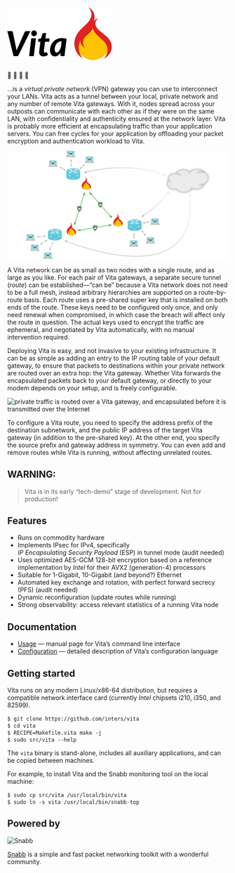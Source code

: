 # ![Vita](vita.png)  

🚧 🚧 🚧 🚧

…is a *virtual private network* (VPN) gateway you can use to interconnect your
LANs. Vita acts as a tunnel between your local, private network and any number
of remote Vita gateways. With it, nodes spread across your outposts can
communicate with each other as if they were on the same LAN, with
confidentiality and authenticity ensured at the network layer. Vita is probably
more efficient at encapsulating traffic than your application servers. You can
free cycles for your application by offloading your packet encryption and
authentication workload to Vita.

![a mesh of Vita gateways forms a VPN](vita-sketch.png)

A Vita network can be as small as two nodes with a single route, and as large
as you like. For each pair of Vita gateways, a separate secure tunnel (*route*)
can be established—“can be” because a Vita network does not need to be a full
mesh, instead arbitrary hierarchies are supported on a route-by-route basis.
Each route uses a pre-shared super key that is installed on both ends of the
route. These keys need to be configured only once, and only need renewal when
compromised, in which case the breach will affect only the route in question.
The actual keys used to encrypt the traffic are ephemeral, and negotiated by
Vita automatically, with no manual intervention required.

Deploying Vita is easy, and not invasive to your existing infrastructure. It
can be as simple as adding an entry to the IP routing table of your default
gateway, to ensure that packets to destinations within your private network are
routed over an extra hop: the Vita gateway. Whether Vita forwards the
encapsulated packets back to your default gateway, or directly to your modem
depends on your setup, and is freely configurable.

![private traffic is routed over a Vita gateway, and encapsulated before it is
transmitted over the Internet](vita-detail.png)

To configure a Vita route, you need to specify the address prefix of the
destination subnetwork, and the public IP address of the target Vita gateway
(in addition to the pre-shared key). At the other end, you specify the source
prefix and gateway address in symmetry. You can even add and remove routes
while Vita is running, without affecting unrelated routes.

## WARNING:

> Vita is in its early “tech-demo” stage of development. Not for production!

## Features

- Runs on commodity hardware
- Implements IPsec for IPv4, specifically
  *IP Encapsulating Security Payload* (ESP) in tunnel mode (audit needed)
- Uses optimized AES-GCM 128-bit encryption based on a reference
  implementation by *Intel* for their AVX2 (generation-4) processors
- Suitable for 1-Gigabit, 10-Gigabit (and beyond?) Ethernet
- Automated key exchange and rotation, with perfect forward secrecy (PFS)
  (audit needed)
- Dynamic reconfiguration (update routes while running)
- Strong observability: access relevant statistics of a running Vita node

## Documentation

- [Usage](https://github.com/inters/vita/blob/master/src/program/vita/README)
  — manual page for Vita’s command line interface
- [Configuration](https://github.com/inters/vita/blob/master/src/program/vita/README.config)
  — detailed description of Vita’s configuration language

## Getting started

Vita runs on any modern Linux/x86-64 distribution, but requires a compatible
network interface card (currently *Intel* chipsets i210, i350, and 82599).

    $ git clone https://github.com/inters/vita
    $ cd vita
    $ RECIPE=Makefile.vita make -j
    $ sudo src/vita --help

The `vita` binary is stand-alone, includes all auxiliary applications, and can
be copied between machines.

For example, to install Vita and the Snabb monitoring tool on the local
machine:

    $ sudo cp src/vita /usr/local/bin/vita
    $ sudo ln -s vita /usr/local/bin/snabb-top

## Powered by

![Snabb](snabb.png)

[Snabb](https://github.com/snabbco/snabb) is a simple and fast packet
networking toolkit with a wonderful community.
